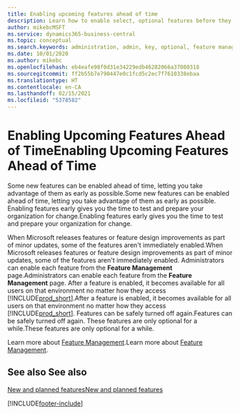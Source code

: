 ```yaml
---
title: Enabling upcoming features ahead of time
description: Learn how to enable select, optional features before they become mandatory.
author: mikebcMSFT
ms.service: dynamics365-business-central
ms.topic: conceptual
ms.search.keywords: administration, admin, key, optional, feature management, early access, preview
ms.date: 10/01/2020
ms.author: mikebc
ms.openlocfilehash: eb4eafe98f0d31e34229edb46282066a37080318
ms.sourcegitcommit: ff2b55b7e790447e0c1fcd5c2ec7f7610338ebaa
ms.translationtype: HT
ms.contentlocale: en-CA
ms.lasthandoff: 02/15/2021
ms.locfileid: "5378582"
---
```

# <a name="enabling-upcoming-features-ahead-of-time"></a><span data-ttu-id="2283a-103">Enabling Upcoming Features Ahead of Time</span><span class="sxs-lookup"><span data-stu-id="2283a-103">Enabling Upcoming Features Ahead of Time</span></span>

<span data-ttu-id="2283a-104">Some new features can be enabled ahead of time, letting you take advantage of them as early as possible.</span><span class="sxs-lookup"><span data-stu-id="2283a-104">Some new features can be enabled ahead of time, letting you take advantage of them as early as possible.</span></span> <span data-ttu-id="2283a-105">Enabling features early gives you the time to test and prepare your organization for change.</span><span class="sxs-lookup"><span data-stu-id="2283a-105">Enabling features early gives you the time to test and prepare your organization for change.</span></span>

<span data-ttu-id="2283a-106">When Microsoft releases features or feature design improvements as part of minor updates, some of the features aren't immediately enabled.</span><span class="sxs-lookup"><span data-stu-id="2283a-106">When Microsoft releases features or feature design improvements as part of minor updates, some of the features aren't immediately enabled.</span></span> <span data-ttu-id="2283a-107">Administrators can enable each feature from the **Feature Management** page.</span><span class="sxs-lookup"><span data-stu-id="2283a-107">Administrators can enable each feature from the **Feature Management** page.</span></span> <span data-ttu-id="2283a-108">After a feature is enabled, it becomes available for all users on that environment no matter how they access [!INCLUDE[prod_short](includes/prod_short.md)].</span><span class="sxs-lookup"><span data-stu-id="2283a-108">After a feature is enabled, it becomes available for all users on that environment no matter how they access [!INCLUDE[prod_short](includes/prod_short.md)].</span></span> <span data-ttu-id="2283a-109">Features can be safely turned off again.</span><span class="sxs-lookup"><span data-stu-id="2283a-109">Features can be safely turned off again.</span></span> <span data-ttu-id="2283a-110">These features are only optional for a while.</span><span class="sxs-lookup"><span data-stu-id="2283a-110">These features are only optional for a while.</span></span>

<span data-ttu-id="2283a-111">Learn more about [Feature Management](/dynamics365/business-central/dev-itpro/administration/feature-management).</span><span class="sxs-lookup"><span data-stu-id="2283a-111">Learn more about [Feature Management](/dynamics365/business-central/dev-itpro/administration/feature-management).</span></span>  

## <a name="see-also"></a><span data-ttu-id="2283a-112">See also </span><span class="sxs-lookup"><span data-stu-id="2283a-112">See also</span></span>

[<span data-ttu-id="2283a-113">New and planned features</span><span class="sxs-lookup"><span data-stu-id="2283a-113">New and planned features</span></span>](https://aka.ms/Dynamics365ReleasePlan)  


[!INCLUDE[footer-include](includes/footer-banner.md)]